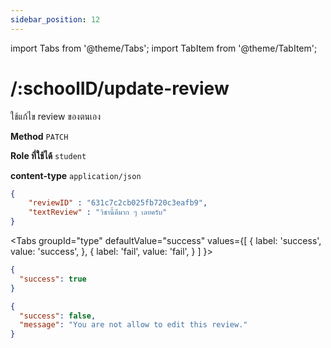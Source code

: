 ```yaml
---
sidebar_position: 12
---
```

import Tabs from '@theme/Tabs';
import TabItem from '@theme/TabItem';

# /:schoolID/update-review


ใช้แก้ไข review ของตนเอง

**Method** `PATCH`

**Role ที่ใช้ได้** `student`

**content-type** `application/json`

```json title="Request"
{
    "reviewID" : "631c7c2cb025fb720c3eafb9",
    "textReview" : "วิชานี้ดีมาก ๆ เลยครับ"
}
```

<Tabs
  groupId="type"
  defaultValue="success"
  values={[
    { label: 'success', value: 'success', },
    { label: 'fail', value: 'fail', }
  ]
}>

<TabItem value="success">

```json title="Response"
{
  "success": true
}
```
</TabItem>

<TabItem value="fail">

```json title="Response"
{
  "success": false,
  "message": "You are not allow to edit this review."
}
```
</TabItem>

</Tabs>


